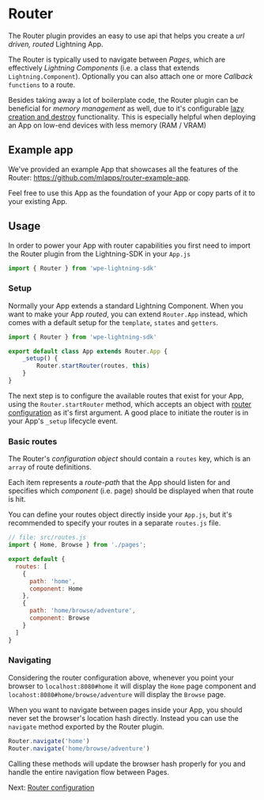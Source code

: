 # Router

The Router plugin provides an easy to use api that helps you create a _url driven, routed_ Lightning App.

The Router is typically used to navigate between _Pages_, which are effectively _Lightning Components_ (i.e. a class that extends `Lightning.Component`).
Optionally you can also attach one or more _Callback_ `functions` to a route.

Besides taking away a lot of boilerplate code, the Router plugin can be beneficial for _memory management_ as well, due to it's configurable
[lazy creation and destroy](settings?id=lazy-creation) functionality. This is especially helpful when deploying an App on low-end devices with less memory (RAM / VRAM)

## Example app

We've provided an example App that showcases all the features of the Router: https://github.com/mlapps/router-example-app.

Feel free to use this App as the foundation of your App or copy parts of it to your existing App.

## Usage

In order to power your App with router capabilities you first need to import the Router plugin from the Lightning-SDK
in your `App.js`

```js
import { Router } from 'wpe-lightning-sdk'
```

### Setup

Normally your App extends a standard Lightning Component. When you want to make your App _routed_, you can extend `Router.App` instead,
which comes with a default setup for the `template`, `states` and `getters`.

```js
import { Router } from 'wpe-lightning-sdk'

export default class App extends Router.App {
    _setup() {
        Router.startRouter(routes, this)
    }
}
```

The next step is to configure the available routes that exist for your App, using the `Router.startRouter` method, which accepts an object with [router configuration](configuration) as it's first argument. A good place to initiate the router is in your App's `_setup` lifecycle event.

### Basic routes

The Router's _configuration object_ should contain a `routes` key, which is an `array` of route definitions.

Each item represents a _route-path_ that the App should listen for and specifies which _component_ (i.e. page) should be displayed when that route is hit.

You can define your routes object directly inside your `App.js`, but it's recommended to specify your routes in a separate `routes.js` file.

```js
// file: src/routes.js
import { Home, Browse } from './pages';

export default {
  routes: [
    {
      path: 'home',
      component: Home
    },
    {
      path: 'home/browse/adventure',
      component: Browse
    }
  ]
}
```

### Navigating

Considering the router configuration above, whenever you point your browser to `localhost:8080#home` it will display the `Home` page component and
`locahost:8080#home/browse/adventure` will display the `Browse` page.

When you want to navigate between pages inside your App, you should never set the browser's location hash directly.
Instead you can use the `navigate` method exported by the Router plugin.

```js
Router.navigate('home')
Router.navigate('home/browse/adventure')
```

Calling these methods will update the browser hash properly for you and handle the entire navigation flow between Pages.

Next:
[Router configuration](configuration.md)
